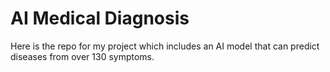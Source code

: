 # AI Medical Diagnosis
Here is the repo for my project which includes an AI model that can predict diseases from over 130 symptoms.
